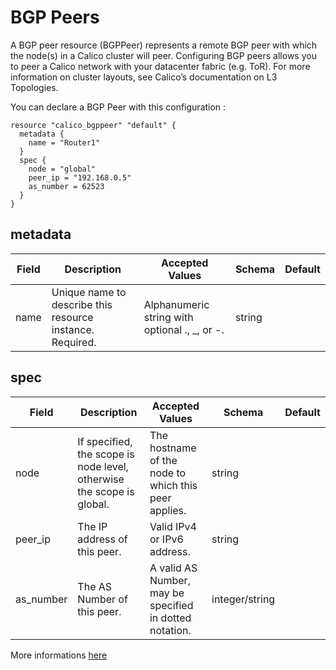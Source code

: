 # BGP Peers

A BGP peer resource (BGPPeer) represents a remote BGP peer with which the node(s) in a Calico cluster will peer.
Configuring BGP peers allows you to peer a Calico network with your datacenter fabric (e.g. ToR). For more information on cluster layouts, see Calico’s documentation on L3 Topologies.

You can declare a BGP Peer with this configuration : 

```hcl
resource "calico_bgppeer" "default" {
  metadata {
    name = "Router1"
  }
  spec {
    node = "global"
    peer_ip = "192.168.0.5"
    as_number = 62523
  }
}
```

## metadata
|**Field**|**Description**|**Accepted Values**|**Schema**|**Default**|
|---------|---------------|-------------------|----------|-----------|
|name|Unique name to describe this resource instance. Required.|Alphanumeric string with optional ., _, or -.|string|

## spec
|**Field**|**Description**|**Accepted Values**|**Schema**|**Default**|
|---------|---------------|-------------------|----------|-----------|
|node|If specified, the scope is node level, otherwise the scope is global.|The hostname of the node to which this peer applies.|string|| 
|peer_ip|The IP address of this peer.|Valid IPv4 or IPv6 address.|string|| 
|as_number|The AS Number of this peer.|A valid AS Number, may be specified in dotted notation.|integer/string|| 

More informations [here](https://docs.projectcalico.org/v3.1/reference/calicoctl/resources/bgppeer) 